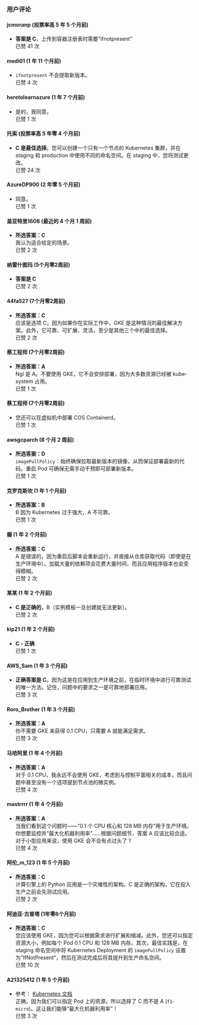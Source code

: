 ### 用户评论

#### jcmoranp (投票率高 5 年 5 个月前)
- **答案是 C**，上传到容器注册表时需要“ifnotpresent”  
  已赞 41 次

#### medi01 (1 年 11 个月前)
- `ifnotpresent` 不会提取新版本。  
  已赞 4 次

#### heretolearnazure (1 年 7 个月前)
- 是的，我同意。  
  已赞 1 次

#### 托索 (投票率高 5 年零 4 个月前)
- **C 是最佳选择**。您可以创建一个只有一个节点的 Kubernetes 集群，并在 staging 和 production 中使用不同的命名空间。在 staging 中，您将测试更改。  
  已赞 24 次

#### AzureDP900 (2 年零 5 个月前)
- 同意。  
  已赞 1 次

#### 盖亚特里1608 (最近的 4 个月 1 周前)
- **所选答案：C**  
  我认为适合给定的场景。  
  已赞 2 次

#### 纳雷什图玛 (5个月零2周前)
- **答案是 C**  
  已赞 2 次

#### 44fa527 (7个月零2周前)
- **所选答案：C**  
  应该是选项 C，因为如果你在实际工作中，GKE 是这种情况的最佳解决方案。此外，它可靠、可扩展、灵活，至少是其他三个中的最佳选择。  
  已赞 2 次

#### 蔡工程师 (7个月零2周前)
- **所选答案：A**  
  Ngl 是 A。不要使用 GKE，它不会安排部署，因为大多数资源已经被 kube-system 占用。  
  已赞 1 次

#### 蔡工程师 (7个月零2周前)
- 您还可以在虚拟机中部署 COS Containerd。  
  已赞 1 次

#### awsgcparch (8 个月 2 周前)
- **所选答案：D**  
  `imagePullPolicy`：始终确保拉取最新版本的镜像，从而保证部署最新的代码。重启 Pod 可确保无需手动干预即可部署新版本。  
  已赞 1 次

#### 克罗克斯坎 (1 年 1 个月前)
- **所选答案：B**  
  B 因为 Kubernetes 过于强大，A 不可靠。  
  已赞 1 次

#### 瘿 (1 年 2 个月前)
- **所选答案：C**  
  A 是错误的，因为重启后脚本会重新运行，并直接从仓库获取代码（即使是在生产环境中）。加载大量的依赖项会花费大量时间，而且应用程序版本也会变得模糊。  
  已赞 2 次

#### 某某 (1 年 2 个月前)
- **C 是正确的**，B（实例模板一旦创建就无法更新）。  
  已赞 2 次

#### kip21 (1 年 2 个月前)
- **C - 正确**  
  已赞 1 次

#### AWS_Sam (1 年 3 个月前)
- **正确答案是 C**。因为这是在应用到生产环境之前，在临时环境中进行可靠测试的唯一方法。记住，问题中的要求之一是可靠地部署应用。  
  已赞 3 次

#### Roro_Brother (1 年 3 个月前)
- **所选答案：A**  
  你不需要 GKE 来获得 0.1 CPU，只需要 A 就能满足需求。  
  已赞 3 次

#### 马哈阿里 (1 年 4 个月前)
- **所选答案：A**  
  对于 0.1 CPU，我永远不会使用 GKE，考虑到与控制平面相关的成本，而且问题中甚至没有一个选项提到节点池的微实例。  
  已赞 4 次

#### mastrrrr (1 年 4 个月前)
- **所选答案：A**  
  当我们看到这个问题时——“0.1 个 CPU 核心和 128 MB 内存”用于生产环境。你想要监控并“最大化机器利用率”……根据问题细节，答案 A 应该比较合适。对于小型应用来说，使用 GKE 会不会有点过头了？  
  已赞 4 次

#### 阿伦_m_123 (1 年 5 个月前)
- **所选答案：C**  
  计算引擎上的 Python 应用是一个灾难性的架构。C 是正确的架构，它在投入生产之前会先测试应用。  
  已赞 2 次

#### 阿迪亚·古普塔 (1年零6个月前)
- **所选答案：C**  
  您应该使用 GKE，因为您可以根据需求进行扩展和缩减。此外，您还可以指定资源大小，例如每个 Pod 0.1 CPU 和 128 MB 内存。其次，最佳实践是，在 staging 命名空间中将 Kubernetes Deployment 的 `imagePullPolicy` 设置为“IfNotPresent”，然后在测试完成后将其提升到生产命名空间。  
  已赞 10 次

#### A21325412 (1 年 5 个月前)
- 参考： [Kubernetes 文档](https://kubernetes.io/docs/concepts/configuration/manage-resources-containers/)  
  正确。因为我们可以指定 Pod 上的资源，所以选择了 C 而不是 A (`f1-micro`)。这让我们能够“最大化机器利用率”！  
  已赞 3 次
